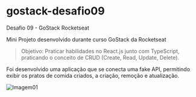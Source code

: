 # gostack-desafio09
Desafio 09 - GoStack Rocketseat

Mini Projeto desenvolvido durante curso GoStack da Rocketseat
>Objetivo: Praticar habilidades no React.js junto com TypeScript, praticando o conceito de CRUD (Create, Read, Update, Delete).

Foi desenvolvido uma aplicação que se conecta uma fake API, permitindo exibir os pratos de comida criados, a criação, remoção e atualização.

![Imagem01](https://i.imgur.com/BCzbdPs.png)
